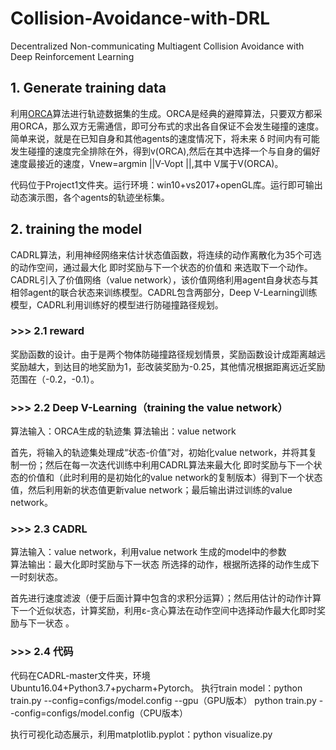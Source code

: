 # Collision-Avoidance-with-DRL
Decentralized Non-communicating Multiagent Collision Avoidance with Deep Reinforcement Learning

## 1. Generate training data
  利用[ORCA](http://www.meltycriss.com/2017/01/14/paper-orca/)算法进行轨迹数据集的生成。ORCA是经典的避障算法，只要双方都采用ORCA，那么双方无需通信，即可分布式的求出各自保证不会发生碰撞的速度。简单来说，就是在已知自身和其他agents的速度情况下，将未来 δ 时间内有可能发生碰撞的速度完全排除在外，得到v(ORCA),然后在其中选择一个与自身的偏好速度最接近的速度，Vnew=argmin ||V-Vopt ||,其中	V属于V(ORCA)。
  
  代码位于Project1文件夹。运行环境：win10+vs2017+openGL库。运行即可输出动态演示图，各个agents的轨迹坐标集。

## 2. training the model
  CADRL算法，利用神经网络来估计状态值函数，将连续的动作离散化为35个可选的动作空间，通过最大化 即时奖励与下一个状态的价值和 来选取下一个动作。CADRL引入了价值网络（value network），该价值网络利用agent自身状态与其相邻agent的联合状态来训练模型。CADRL包含两部分，Deep V-Learning训练模型，CADRL利用训练好的模型进行防碰撞路径规划。
### >>> 2.1 reward
  奖励函数的设计。由于是两个物体防碰撞路径规划情景，奖励函数设计成距离越远奖励越大，到达目的地奖励为1，彭改装奖励为-0.25，其他情况根据距离远近奖励范围在（-0.2，-0.1）。

### >>> 2.2 Deep V-Learning（training the value network）
  算法输入：ORCA生成的轨迹集
  算法输出：value network
  
  首先，将输入的轨迹集处理成“状态-价值”对，初始化value network，并将其复制一份；然后在每一次迭代训练中利用CADRL算法来最大化 即时奖励与下一个状态的价值和（此时利用的是初始化的value network的复制版本）得到下一个状态值，然后利用新的状态值更新value network；最后输出讲过训练的value network。
  
### >>> 2.3 CADRL
  算法输入：value network，利用value network 生成的model中的参数   
  算法输出：最大化即时奖励与下一状态 所选择的动作，根据所选择的动作生成下一时刻状态。
  
  首先进行速度滤波（便于后面计算中包含的求积分运算）；然后用估计的动作计算下一个近似状态，计算奖励，利用ε-贪心算法在动作空间中选择动作最大化即时奖励与下一状态 。
  
### >>> 2.4 代码
  代码在CADRL-master文件夹，环境Ubuntu16.04+Python3.7+pycharm+Pytorch。
  执行train model：python train.py --config=configs/model.config --gpu（GPU版本）
                   python train.py --config=configs/model.config（CPU版本）
                   
                   
  执行可视化动态展示，利用matplotlib.pyplot：python visualize.py
  
